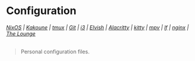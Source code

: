 # Configuration

###### [NixOS](etc/nixos/configuration.nix) | [Kakoune](config/kak/kakrc) | [tmux](home/tmux.conf) | [Git](config/git/config) | [i3](config/i3/config) | [Elvish](home/elvish/rc.elv) | [Alacritty](config/alacritty/alacritty.yml) | [kitty](config/kitty/kitty.conf) | [mpv](config/mpv/mpv.conf) | [lf](config/lf/lfrc) | [nginx](etc/nginx/nginx.conf) | [The Lounge](home/thelounge/config.js)

> Personal configuration files.
